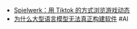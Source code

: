 - [Spielwerk：用 Tiktok 的方式浏览游戏动态](https://x.com/eikedrescher/status/1955603605425439176)
- [为什么大型语言模型无法真正构建软件](https://zed.dev/blog/why-llms-cant-build-software) #AI